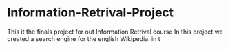 # Information-Retrival-Project

This it the finals project for out Information Retrival course
In this project we created a search engine for the english Wikipedia.
in t
